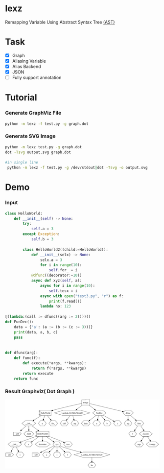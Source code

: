 # lexz
Remapping Variable Using Abstract Syntax Tree [(AST)](https://docs.python.org/3/library/ast.html) 
# Task
- [x] Graph
- [x] Aliasing Variable
- [x] Alias Backend
- [x] JSON
- [ ] Fully support annotation
# Tutorial
### Generate GraphViz File
```bash
python -m lexz -f test.py -g graph.dot
```
### Generate SVG Image
```bash
python -m lexz test.py -g graph.dot
dot -Tsvg output.svg graph.dot

#in single line
 python -m lexz -f test.py -g /dev/stdout|dot -Tsvg -o output.svg
```
# Demo
### Input

```python
class HelloWorld:
    def __init__(self) -> None:
        try:
            self.a = 3
        except Exception:
            self.b = 3

        class HelloWorld2((child:=HelloWorld)):
            def __init__(selx) -> None:
                selx.a = 3
                for i in range(10):
                    self.for_ = i
            @dfunc((decorator:=10))
            async def xyz(self, a):
                async for i in range(10):
                    self.tesx = i
                async with open("test3.py", "r") as f:
                    print(f.read())
                lambda ho: 123

@(lambda:(call := dfunc((arg := 2))))()
def FunDec():
    data = {'a': (a := (b := (c := 3)))}
    print(data, a, b, c)
    pass


def dfunc(arg):
    def func(f):
        def execute(*args, **kwargs):
            return f(*args, **kwargs)
        return execute
    return func

```

### Result Graphviz( Dot Graph )
![image](assets/output.svg)
